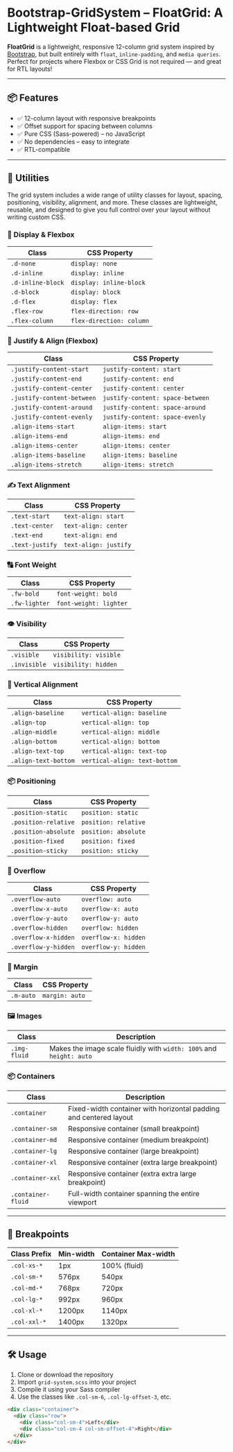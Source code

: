 # Bootstrap-GridSystem – FloatGrid: A Lightweight Float-based Grid

**FloatGrid** is a lightweight, responsive 12-column grid system inspired by [Bootstrap](https://getbootstrap.com), but built entirely with `float`, `inline-padding`, and `media queries`. Perfect for projects where Flexbox or CSS Grid is not required — and great for RTL layouts!

---

## 📦 Features

- ✅ 12-column layout with responsive breakpoints
- ✅ Offset support for spacing between columns
- ✅ Pure CSS (Sass-powered) – no JavaScript
- ✅ No dependencies – easy to integrate
- ✅ RTL-compatible

---

## 🧰 Utilities

The grid system includes a wide range of utility classes for layout, spacing, positioning, visibility, alignment, and more. These classes are lightweight, reusable, and designed to give you full control over your layout without writing custom CSS.

### 📐 Display & Flexbox

| Class             | CSS Property             |
| ----------------- | ------------------------ |
| `.d-none`         | `display: none`          |
| `.d-inline`       | `display: inline`        |
| `.d-inline-block` | `display: inline-block`  |
| `.d-block`        | `display: block`         |
| `.d-flex`         | `display: flex`          |
| `.flex-row`       | `flex-direction: row`    |
| `.flex-column`    | `flex-direction: column` |

### 🧭 Justify & Align (Flexbox)

| Class                      | CSS Property                     |
| -------------------------- | -------------------------------- |
| `.justify-content-start`   | `justify-content: start`         |
| `.justify-content-end`     | `justify-content: end`           |
| `.justify-content-center`  | `justify-content: center`        |
| `.justify-content-between` | `justify-content: space-between` |
| `.justify-content-around`  | `justify-content: space-around`  |
| `.justify-content-evenly`  | `justify-content: space-evenly`  |
| `.align-items-start`       | `align-items: start`             |
| `.align-items-end`         | `align-items: end`               |
| `.align-items-center`      | `align-items: center`            |
| `.align-items-baseline`    | `align-items: baseline`          |
| `.align-items-stretch`     | `align-items: stretch`           |

### ✍️ Text Alignment

| Class           | CSS Property          |
| --------------- | --------------------- |
| `.text-start`   | `text-align: start`   |
| `.text-center`  | `text-align: center`  |
| `.text-end`     | `text-align: end`     |
| `.text-justify` | `text-align: justify` |

### 🔠 Font Weight

| Class         | CSS Property           |
| ------------- | ---------------------- |
| `.fw-bold`    | `font-weight: bold`    |
| `.fw-lighter` | `font-weight: lighter` |

### 👁️ Visibility

| Class        | CSS Property          |
| ------------ | --------------------- |
| `.visible`   | `visibility: visible` |
| `.invisible` | `visibility: hidden`  |

### 📏 Vertical Alignment

| Class                | CSS Property                  |
| -------------------- | ----------------------------- |
| `.align-baseline`    | `vertical-align: baseline`    |
| `.align-top`         | `vertical-align: top`         |
| `.align-middle`      | `vertical-align: middle`      |
| `.align-bottom`      | `vertical-align: bottom`      |
| `.align-text-top`    | `vertical-align: text-top`    |
| `.align-text-bottom` | `vertical-align: text-bottom` |

### 📦 Positioning

| Class                | CSS Property         |
| -------------------- | -------------------- |
| `.position-static`   | `position: static`   |
| `.position-relative` | `position: relative` |
| `.position-absolute` | `position: absolute` |
| `.position-fixed`    | `position: fixed`    |
| `.position-sticky`   | `position: sticky`   |

### 🌊 Overflow

| Class                | CSS Property         |
| -------------------- | -------------------- |
| `.overflow-auto`     | `overflow: auto`     |
| `.overflow-x-auto`   | `overflow-x: auto`   |
| `.overflow-y-auto`   | `overflow-y: auto`   |
| `.overflow-hidden`   | `overflow: hidden`   |
| `.overflow-x-hidden` | `overflow-x: hidden` |
| `.overflow-y-hidden` | `overflow-y: hidden` |

### 📐 Margin

| Class     | CSS Property   |
| --------- | -------------- |
| `.m-auto` | `margin: auto` |

### 🖼️ Images

| Class        | Description                                                         |
| ------------ | ------------------------------------------------------------------- |
| `.img-fluid` | Makes the image scale fluidly with `width: 100%` and `height: auto` |

### 📦 Containers

| Class              | Description                                                       |
| ------------------ | ----------------------------------------------------------------- |
| `.container`       | Fixed-width container with horizontal padding and centered layout |
| `.container-sm`    | Responsive container (small breakpoint)                           |
| `.container-md`    | Responsive container (medium breakpoint)                          |
| `.container-lg`    | Responsive container (large breakpoint)                           |
| `.container-xl`    | Responsive container (extra large breakpoint)                     |
| `.container-xxl`   | Responsive container (extra extra large breakpoint)               |
| `.container-fluid` | Full-width container spanning the entire viewport                 |

---

## 🎯 Breakpoints

| Class Prefix | Min-width | Container Max-width |
| ------------ | --------- | ------------------- |
| `.col-xs-*`  | 1px       | 100% (fluid)        |
| `.col-sm-*`  | 576px     | 540px               |
| `.col-md-*`  | 768px     | 720px               |
| `.col-lg-*`  | 992px     | 960px               |
| `.col-xl-*`  | 1200px    | 1140px              |
| `.col-xxl-*` | 1400px    | 1320px              |

---

## 🛠 Usage

1. Clone or download the repository
2. Import `grid-system.scss` into your project
3. Compile it using your Sass compiler
4. Use the classes like `.col-sm-6`, `.col-lg-offset-3`, etc.

```html
<div class="container">
  <div class="row">
    <div class="col-sm-4">Left</div>
    <div class="col-sm-4 col-sm-offset-4">Right</div>
  </div>
</div>
```
